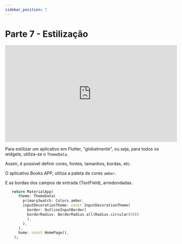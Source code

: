 ```yaml
---
sidebar_position: 7
---
```


# Parte 7 - Estilização

<div class="video-container">
<iframe width="560" height="315" src="https://www.youtube.com/embed/-NDhAKe2GNM" title="YouTube video player" frameborder="0" allow="accelerometer; autoplay; clipboard-write; encrypted-media; gyroscope; picture-in-picture" allowfullscreen></iframe>
</div>

Para estilizar um aplicativo em Flutter, "globalmente", ou seja, para todos os widgets, utiliza-se o `ThemeData`.

Assim, é possível definir cores, fontes, tamanhos, bordas, etc.

O aplicativo Books APP, utiliza a paleta de cores `amber`. 

E as bordas dos campos de entrada (TextField), arredondadas.

```dart
   return MaterialApp(
      theme: ThemeData(
        primarySwatch: Colors.amber,
        inputDecorationTheme: const InputDecorationTheme(
          border: OutlineInputBorder(
          borderRadius: BorderRadius.all(Radius.circular(50))
          ),
        ),
      ),
      home: const HomePage(),
    );
```